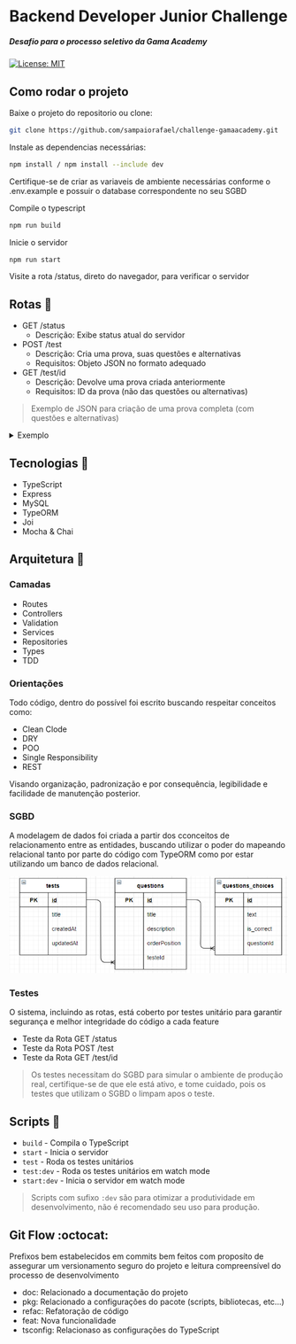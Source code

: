 # Backend Developer Junior Challenge  
##### Desafio para o processo seletivo da Gama Academy  

[![License: MIT](https://img.shields.io/badge/License-MIT-yellow.svg)](https://opensource.org/licenses/MIT)

## Como rodar o projeto

Baixe o projeto do repositorio ou clone:  

```sh
git clone https://github.com/sampaiorafael/challenge-gamaacademy.git
```  

Instale as dependencias necessárias:  

```sh
npm install / npm install --include dev
```

Certifique-se de criar as variaveis de ambiente necessárias conforme o .env.example e possuir o database correspondente no seu SGBD

Compile o typescript

```sh
npm run build
```

Inicie o servidor

```sh
npm run start
```

Visite a rota /status, direto do navegador, para verificar o servidor

## Rotas :arrows_counterclockwise:

- GET /status
    - Descrição: Exibe status atual do servidor  
- POST /test
    - Descrição: Cria uma prova, suas questões e alternativas  
    - Requisitos: Objeto JSON no formato adequado
- GET /test/id
    - Descrição: Devolve uma prova criada anteriormente
    - Requisitos: ID da prova (não das questões ou alternativas)

>Exemplo de JSON para criação de uma prova completa (com questões e alternativas)


<details>
<summary>Exemplo</summary>
<pre>
{
        "title": "Prova de matematica",
        "questions": [
            {
                "title": "Resolva a soma",
                "description": "4 + 4",
                "orderPosition": 1,
                "choices": [
                    {
                        "text": "7",
                        "isCorrect": 0
                    },
                    {
                        "text": "8",
                        "isCorrect": 1
                    },
                    {
                        "text": "12",
                        "isCorrect": 0
                    }
                ]
            },
            {
                "title": "Assinale a quantidade correta",
                "description": "JC comprou 5 frutas e comeu 3, quantas restam?",
                "orderPosition": 2,
                "choices": [
                    {
                        "text": "3",
                        "isCorrect": 0
                    },
                    {
                        "text": "8",
                        "isCorrect": 0
                    },
                    {
                        "text": "2",
                        "isCorrect": 1
                    }
                ]
            },
            {
                "title": "Determine a idade de Ricardo?",
                "description": "Sabendo que Ricardo tem metade da idade de seu irmao que tem 40 anos",
                "orderPosition": 2,
                "choices": [
                    {
                        "text": "20",
                        "isCorrect": 1
                    },
                    {
                        "text": "80",
                        "isCorrect": 0
                    },
                    {
                        "text": "60",
                        "isCorrect": 0
                    }
                ]
            }
        ]
}
</pre>
</details>

## Tecnologias :dart:

- TypeScript
- Express
- MySQL
- TypeORM
- Joi
- Mocha & Chai 

## Arquitetura :triangular_ruler:

### Camadas

- Routes
- Controllers
- Validation
- Services
- Repositories
- Types
- TDD

### Orientações 

Todo código, dentro do possível foi escrito buscando respeitar conceitos como: 

- Clean Clode
- DRY
- POO
- Single Responsibility
- REST

Visando organização, padronização e por consequência, legibilidade e facilidade de manutenção posterior.

### SGBD

A modelagem de dados foi criada a partir dos cconceitos de relacionamento entre as entidades, buscando utilizar o poder do mapeando relacional tanto por parte do código com TypeORM como por estar utilizando um banco de dados relacional.

![Modelagem](./docs/entities.PNG)


### Testes

O sistema, incluindo as rotas, está coberto por testes unitário para garantir segurança e melhor integridade do código a cada feature

- Teste da Rota GET /status
- Teste da Rota POST /test
- Teste da Rota GET /test/id

> Os testes necessitam do SGBD para simular o ambiente de produção real, certifique-se de que ele está ativo, e tome cuidado, pois os testes que utilizam o SGBD o limpam apos o teste.

## Scripts :bookmark_tabs:

- `build` - Compila o TypeScript
- `start` - Inicia o servidor
- `test` - Roda os testes unitários
- `test:dev` - Roda os testes unitários em watch mode
- `start:dev` - Inicia o servidor em watch mode

> Scripts com sufixo `:dev` são para otimizar a produtividade em desenvolvimento, não é recomendado seu uso para produção.

## Git Flow :octocat:

Prefixos bem estabelecidos em commits bem feitos com proposíto de assegurar um versionamento seguro do projeto e leitura compreensível do processo de desenvolvimento

- doc: Relacionado a documentação do projeto  
- pkg: Relacionado a configurações do pacote (scripts, bibliotecas, etc...)
- refac: Refatoração de código
- feat: Nova funcionalidade
- tsconfig: Relacionaso as configurações do TypeScript
